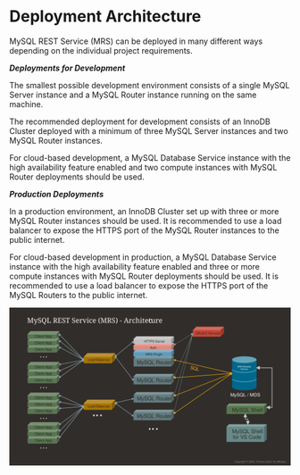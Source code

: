 <!-- Copyright (c) 2022, 2023, Oracle and/or its affiliates.

This program is free software; you can redistribute it and/or modify
it under the terms of the GNU General Public License, version 2.0,
as published by the Free Software Foundation.

This program is also distributed with certain software (including
but not limited to OpenSSL) that is licensed under separate terms, as
designated in a particular file or component or in included license
documentation.  The authors of MySQL hereby grant you an additional
permission to link the program and your derivative works with the
separately licensed software that they have included with MySQL.
This program is distributed in the hope that it will be useful,  but
WITHOUT ANY WARRANTY; without even the implied warranty of
MERCHANTABILITY or FITNESS FOR A PARTICULAR PURPOSE.  See
the GNU General Public License, version 2.0, for more details.

You should have received a copy of the GNU General Public License
along with this program; if not, write to the Free Software Foundation, Inc.,
51 Franklin St, Fifth Floor, Boston, MA 02110-1301 USA -->

# Deployment Architecture

MySQL REST Service (MRS) can be deployed in many different ways depending on the individual project requirements.

**_Deployments for Development_**

The smallest possible development environment consists of a single MySQL Server instance and a MySQL Router instance running on the same machine.

The recommended deployment for development consists of an InnoDB Cluster deployed with a minimum of three MySQL Server instances and two MySQL Router instances.

For cloud-based development, a MySQL Database Service instance with the high availability feature enabled and two compute instances with MySQL Router deployments should be used.

**_Production Deployments_**

In a production environment, an InnoDB Cluster set up with three or more MySQL Router instances should be used. It is recommended to use a load balancer to expose the HTTPS port of the MySQL Router instances to the public internet.

For cloud-based development in production, a MySQL Database Service instance with the high availability feature enabled and three or more compute instances with MySQL Router deployments should be used. It is recommended to use a load balancer to expose the HTTPS port of the MySQL Routers to the public internet.

![MySQL REST Service Architecture Diagram](../images/mrs-architecture.svg "MySQL REST Service Architecture Diagram")
